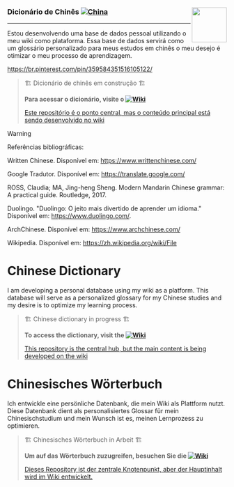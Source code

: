 ### Dicionário de Chinês [![China](https://github.com/user-attachments/assets/e95b9b91-9dc4-4f38-af67-6974a6e5a489)](https://github.com/DeiseFreire/Chinese_dictionary) <a href="https://br.pinterest.com/pin/359584351516105122/" target="blank"><img align="right" src="https://i.pinimg.com/originals/0e/b7/2f/0eb72ffd998de5f6fb4d0bc3ec15333f.gif" alt="" height="80" /></a> 
***
Estou desenvolvendo uma base de dados pessoal utilizando o meu wiki como plataforma. Essa base de dados servirá como um glossário personalizado para meus estudos em chinês o meu desejo é otimizar o meu processo de aprendizagem.


https://br.pinterest.com/pin/359584351516105122/

> 🏗️ Dicionário de chinês em construção 🏗️
>
> **Para acessar o dicionário, visite o [![Wiki](https://github.com/user-attachments/assets/1182aed4-8fcf-47e5-a6e1-2460efc7bca4)](https://github.com/DeiseFreire/Chinese_dictionary/wiki)**
>
> [Este repositório é o ponto central, mas o conteúdo principal está sendo desenvolvido no wiki](https://github.com/DeiseFreire/Chinese_dictionary/wiki)

> [!Warning]
>
> Referências bibliográficas:
> 
> Written Chinese. Disponível em: <https://www.writtenchinese.com/>
>
> Google Tradutor. Disponível em: <https://translate.google.com/>
>
> ROSS, Claudia; MA, Jing-heng Sheng. Modern Mandarin Chinese grammar: A practical guide. Routledge, 2017.
>
> Duolingo. "Duolingo: O jeito mais divertido de aprender um idioma." Disponível em: https://www.duolingo.com/.
>
> ArchChinese. Disponível em: https://www.archchinese.com/
>
> Wikipedia. Disponível em: https://zh.wikipedia.org/wiki/File

# Chinese Dictionary

I am developing a personal database using my wiki as a platform. This database will serve as a personalized glossary for my Chinese studies and my desire is to optimize my learning process.

> 🏗️ Chinese dictionary in progress 🏗️
> 
> **To access the dictionary, visit the [![Wiki](https://github.com/user-attachments/assets/1182aed4-8fcf-47e5-a6e1-2460efc7bca4)](https://github.com/DeiseFreire/Chinese_dictionary/wiki)**
> 
> [This repository is the central hub, but the main content is being developed on the wiki](https://github.com/DeiseFreire/Chinese_dictionary/wiki)


# Chinesisches Wörterbuch 

Ich entwickle eine persönliche Datenbank, die mein Wiki als Plattform nutzt. Diese Datenbank dient als personalisiertes Glossar für mein Chinesischstudium und mein Wunsch ist es, meinen Lernprozess zu optimieren.

> 🏗️ Chinesisches Wörterbuch in Arbeit 🏗️ 
>
> **Um auf das Wörterbuch zuzugreifen, besuchen Sie die [![Wiki](https://github.com/user-attachments/assets/1182aed4-8fcf-47e5-a6e1-2460efc7bca4)](https://github.com/DeiseFreire/Chinese_dictionary/wiki)**
>
> [Dieses Repository ist der zentrale Knotenpunkt, aber der Hauptinhalt wird im Wiki entwickelt.](https://github.com/DeiseFreire/Chinese_dictionary/wiki)


